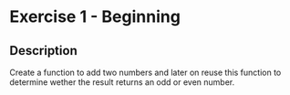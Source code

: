 # Exercise 1 - Beginning

## Description

Create a function to add two numbers and later on reuse this function to determine wether the result returns an odd or even number. 

